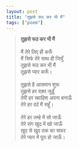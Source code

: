 ```yaml
---
layout: post
title: "तुझसे रूठ कर भी मैं"
tags: ["poem"]
---
```


> **तुझसे रूठ कर भी मैं**  
>  <br> 
> मैं तेरे लिए ही करूँ  
> मैं सिर्फ तेरे साथ ही जियूँ  
> तुझसे रूठ कर भी मैं  
> तुझसे प्यार करूँ।  
>  <br>
> तुझसे है आसमान शुरू  
> तुझसे हर वक़्त जुड़ूँ   
> तेरी हर ख्वाहिश अपना बनाऊँ  
> तेरे हर दर्द मैं सहूँ।  
>  <br>
> तेरे हर लम्हे में सो जाऊँ  
> तेरे संग खुद में खो जाऊँ  
> खुद से खुद तक का सफर  
> तेरे प्यार में पूरा हो जाऊँ।  
